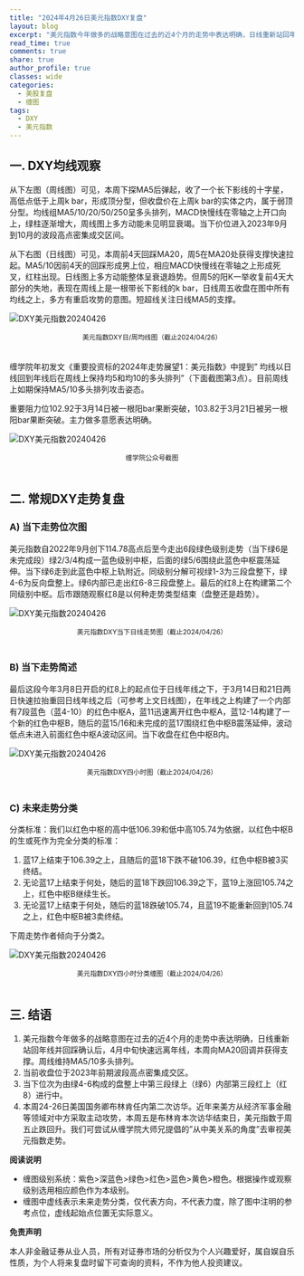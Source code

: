```yaml
---
title: "2024年4月26日美元指数DXY复盘"
layout: blog
excerpt: "美元指数今年做多的战略意图在过去的近4个月的走势中表达明确，日线重新站回年线并回踩确认后，4月中旬快速远离年线，本周向MA20回调并获得支撑。周线维持MA5/10多头排列。"
read_time: true
comments: true
share: true
author_profile: true
classes: wide
categories:
  - 美股复盘
  - 缠图
tags:
  - DXY
  - 美元指数
---
```


## 一. DXY均线观察 

从下左图（周线图）可见，本周下探MA5后弹起，收了一个长下影线的十字星，高低点低于上周k bar，形成顶分型，但收盘价在上周k bar的实体之内，属于弱顶分型。均线组MA5/10/20/50/250呈多头排列，MACD快慢线在零轴之上开口向上，绿柱逐渐增大，周线图上多方动能未见明显衰竭。当下价位进入2023年9月到10月的波段高点密集成交区间。 

从下右图（日线图）可见，本周前4天回踩MA20，周5在MA20处获得支撑快速拉起。MA5/10因前4天的回踩形成男上位，相应MACD快慢线在零轴之上形成死叉，红柱出现。日线图上多方动能整体呈衰退趋势。但周5的阳K一举收复前4天大部分的失地，表现在周线上是一根带长下影线的k bar，日线周五收盘在图中所有均线之上，多方有重启攻势的意图。短超线关注日线MA5的支撑。 

![DXY美元指数20240426](/assets/images/2024/2024-04-26-DXY-j.png)
<small><center>美元指数DXY日/周均线图（截止2024/04/26）</center></small>　

缠学院年初发文《重要投资标的2024年走势展望1：美元指数》中提到” 均线以日线回到年线后在周线上保持均5和均10的多头排列”（下面截图第3点）。目前周线上如期保持MA5/10多头排列攻击姿态。 

重要阻力位102.92于3月14日被一根阳bar果断突破，103.82于3月21日被另一根阳bar果断突破。主力做多意愿表达明确。 

![DXY美元指数20240426](/assets/images/2024/2024-04-26-DXY-jp.png)
<small><center>缠学院公众号截图</center></small>　

## 二. 常规DXY走势复盘 

### A) 当下走势位次图 

美元指数自2022年9月创下114.78高点后至今走出6段绿色级别走势（当下绿6是未完成段）绿2/3/4构成一蓝色级别中枢，后面的绿5/6围绕此蓝色中枢震荡延伸。当下绿6走到此蓝色中枢上轨附近。同级别分解可视绿1-3为三段盘整下，绿4-6为反向盘整上。绿6内部已走出红6-8三段盘整上。最后的红8上在构建第二个同级别中枢。后市跟随观察红8是以何种走势类型结束（盘整还是趋势）。 

![DXY美元指数20240426](/assets/images/2024/2024-04-26-DXY-day-c.png)
<small><center>美元指数DXY当下日线走势图（截止2024/04/26） </center></small>　

### B) 当下走势简述 

最后这段今年3月8日开启的红8上的起点位于日线年线之下，于3月14日和21日两日快速拉抬重回日线年线之后（可参考上文日线图），在年线之上构建了一个内部有7段蓝色（蓝4-10）的红色中枢A，蓝11迅速离开红色中枢A，蓝12-14构建了一个新的红色中枢B，随后的蓝15/16和未完成的蓝17围绕红色中枢B震荡延伸，波动低点未进入前面红色中枢A波动区间。当下收盘在红色中枢B内。 

![DXY美元指数20240426](/assets/images/2024/2024-04-26-DXY-hour.png)
<small><center>美元指数DXY四小时图（截止2024/04/26） </center></small>　

### C) 未来走势分类 

分类标准：我们以红色中枢的高中低106.39和低中高105.74为依据，以红色中枢B的生或死作为完全分类的标准： 

1. 蓝17上结束于106.39之上，且随后的蓝18下跌不破106.39，红色中枢B被3买终结。 
2. 无论蓝17上结束于何处，随后的蓝18下跌回106.39之下，蓝19上涨回105.74之上，红色中枢B继续生长。 
3. 无论蓝17上结束于何处，随后的蓝18跌破105.74，且蓝19不能重新回到105.74之上，红色中枢B被3卖终结。 

下周走势作者倾向于分类2。 

![DXY美元指数20240426](/assets/images/2024/2024-04-26-DXY-hour-f.png)
<small><center>美元指数DXY四小时分类缠图（截止2024/04/26） </center></small>　

## 三. 结语 

1. 美元指数今年做多的战略意图在过去的近4个月的走势中表达明确，日线重新站回年线并回踩确认后，4月中旬快速远离年线，本周向MA20回调并获得支撑。周线维持MA5/10多头排列。 
2. 当前收盘位于2023年前期波段高点密集成交区。 
3. 当下位次为由绿4-6构成的盘整上中第三段绿上（绿6）内部第三段红上（红8）进行中。 
4. 本周24-26日美国国务卿布林肯任内第二次访华。近年来美方从经济军事金融等领域对中方采取主动攻势，本周五是布林肯本次访华结束日，美元指数于周五止跌回升。我们可尝试从缠学院大师兄提倡的”从中美关系的角度”去审视美元指数走势。 

**阅读说明**

* 缠图级别系统：紫色>深蓝色>绿色>红色>蓝色>黄色>橙色。根据操作或观察级别选用相应颜色作为本级别。
* 缠图中虚线表示未来走势分类，仅代表方向，不代表力度，除了图中注明的参考点位，虚线起始点位置无实际意义。

**免责声明** 

本人非金融证券从业人员，所有对证券市场的分析仅为个人兴趣爱好，属自娱自乐性质，为个人将来复盘时留下可查询的资料，不作为他人投资建议。

